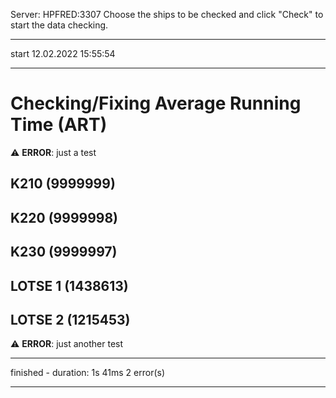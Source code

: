 Server: HPFRED:3307
Choose the ships to be checked and click "Check" to start the data checking.
***
start 12.02.2022 15:55:54
***

# Checking/Fixing Average Running Time (ART)
⚠️ **ERROR**: just a test

## K210 (9999999)

## K220 (9999998)

## K230 (9999997)

## LOTSE 1 (1438613)

## LOTSE 2 (1215453)
⚠️ **ERROR**: just another test

***
finished - duration: 1s 41ms
2 error(s)
***
